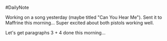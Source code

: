 #DailyNote 

Working on a song yesterday (maybe titled "Can You Hear Me"). Sent it to Maffrine this morning...
Super excited about both pistols working well.

Let's get paragraphs 3 + 4 done this morning...
